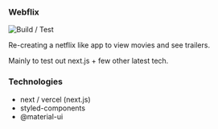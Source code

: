 ### Webflix

![Build / Test](https://github.com/Jareechang/webflix/workflows/Node.js%20CI/badge.svg)

Re-creating a netflix like app to view movies and see trailers.

Mainly to test out next.js + few other latest tech.

### Technologies

- next / vercel (next.js)
- styled-components 
- @material-ui

